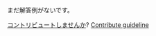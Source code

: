 
まだ解答例がないです。

[コントリビュートしませんか](https://github.com/BFEdev/BFE.dev-solutions/blob/main/question/what-is-promise-how-to-resolve-a-bunch-of-promises-in-order_ja.md)?  [Contribute guideline](https://github.com/BFEdev/BFE.dev-solutions#how-to-contribute)
